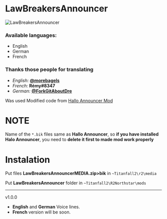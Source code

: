 # LawBreakersAnnouncer

![LawBreakersAnnouncer](https://user-images.githubusercontent.com/37307454/160692167-410213de-9276-4294-bfdb-d2cd052bbb37.png)

### Available languages:
- English
- German
- French
### Thanks those people for translating
- *English:* **[@morebagels](https://github.com/morebagels)**
- *French:* **Rémy#8347**
- *German:* **[@ForkGitAboutDre](https://github.com/ForkGitAboutDre)**


Was used Modified code from [Hallo Announcer Mod](https://captaindiqhedd.gitbook.io/caps-titanfall-2-mods/mods/announcers/halo-announcer/halo-announcer-install)

# NOTE
Name of the `*.bik` files same as **Hallo Announcer**, so **if you have installed Halo Announcer**, you need to **delete it first to made mod work properly**
# Instalation

Put files **LawBreakersAnnouncerMEDIA.zip>bik** in `~Titanfall2\r2\media`

Put  **LawBreakersAnnouncer** folder in `~Titanfall2\R2Northstar\mods`

-----------------------------------------------------------------------------------------
v1.0.0
- **English** and **German** Voice lines.
- **French** version will be soon.
